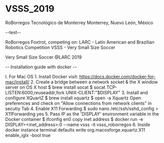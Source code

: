 # VSSS_2019
RoBorregos
Tecnológico de Monterrey
Monterrey, Nuevo León, México

--test--

RoBorregos Foxtrot, competing on:
LARC - Latin American and Brazilian Robotics Competition
VSSS - Very Small Size Soccer

Very Small Size Soccer @LARC 2019


-- Installation guide with docker --

I. For Mac OS
	1. Install Docker
		visit: https://docs.docker.com/docker-for-mac/install/
	2. Create a bridge between a network socket & the X window server on OS X host
		$ brew install socat
		$ socat TCP-LISTEN:6000,reuseaddr,fork UNIX-CLIENT:\"$DISPLAY\"
	3. Install and configure XQuartZ
		$ brew install xquartz
		$ open -a Xquartz
		Open preferences and check on "Allow connections from network clients" in secutiy Tab
	4. Enable X11 Forwarding
		$ sudo nano /etc/ssh/sshd_config
		> X11Forwarding yes
	5. Pass IP as the 'DISPLAY' environment variable in the Docker container
		$ ifconfig en0
		copy inet address
		$ docker run -e DISPLAY=<inet_address>:0 --name vsss -it vsss_roborregos
	6. Inside docker instance terminal
		defaults write org.macosforge.xquartz.X11 enable_iglx -bool true
